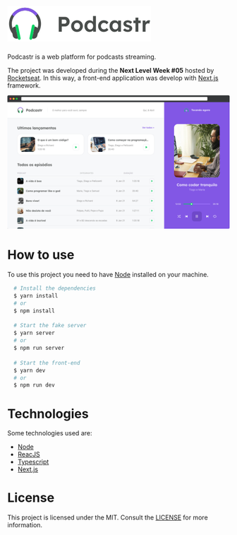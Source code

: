 <h1>
  <img alt="Podcastr logo " title="Podcastr" src="./public/logo.svg" />
</h1>

Podcastr is a web platform for podcasts streaming.

The project was developed during the **Next Level Week #05** hosted by [Rocketseat](https://rocketseat.com.br/). In this way, a front-end application was develop with [Next.js](https://nextjs.org/) framework.

<img alt="Podcastr interface" src="./public/app-preview.png" />

# How to use
To use this project you need to have [Node](https://nodejs.org/en/) installed on your machine.


```sh
  # Install the dependencies
  $ yarn install
  # or
  $ npm install

  # Start the fake server
  $ yarn server
  # or
  $ npm run server

  # Start the front-end
  $ yarn dev
  # or
  $ npm run dev
```


# Technologies
Some technologies used are:

- [Node](https://nodejs.org/en/)
- [ReacJS](https://reactjs.org/)
- [Typescript](https://www.typescriptlang.org/)
- [Next.js](https://nextjs.org/)

# License
This project is licensed under the MIT. Consult the [LICENSE](LICENSE) for more information.
